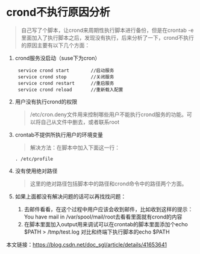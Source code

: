# crond不执行原因分析
> 自己写了个脚本，让crond来周期性执行脚本进行备份，但是在crontab -e里面加入了执行脚本之后，发现没有执行，后来分析了一下，crond不执行的原因主要有以下几个方面：

1. crond服务没启动（suse下为cron）
   
   ```
    service crond start        //启动服务
    service crond stop         //关闭服务
    service crond restart      //重启服务
    service crond reload       //重新载入配置
   ```

2. 用户没有执行crond的权限
   
   > /etc/cron.deny文件用来控制哪些用户不能执行crond服务的功能。可以将自己从文件中删去，或者联系root

3. crontab不提供所执行用户的环境变量
   > 解决方法：在脚本中加入下面这一行：
   ```
   . /etc/profile
   ```

4. 没有使用绝对路径
   
   >这里的绝对路径包括脚本中的路径和crond命令中的路径两个方面。

5. 如果上面都没有解决问题的话可以再找找问题：
   
   1. 去邮件看看，在这个过程中用户应该会收到邮件，比如收到这样的提示：
    You have mail in /var/spool/mail/root去看看里面就有crond的内容
   2. 在脚本里面加入output用来调试可以在crontab的脚本里面添加个echo $PATH > /tmp/test.log 对比和终端下执行脚本的echo $PATH
   
本文链接：https://blog.csdn.net/doc_sgl/article/details/41653641